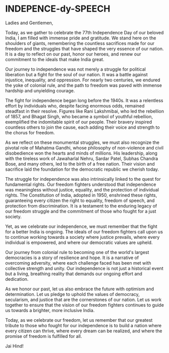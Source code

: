 # INDEPENCE-dy-SPEECH
Ladies and Gentlemen,

Today, as we gather to celebrate the 77th Independence Day of our beloved India, I am filled with immense pride and gratitude. We stand here on the shoulders of giants, remembering the countless sacrifices made for our freedom and the struggles that have shaped the very essence of our nation. It is a day to reflect on our past, honor our heroes, and renew our commitment to the ideals that make India great.

Our journey to independence was not merely a struggle for political liberation but a fight for the soul of our nation. It was a battle against injustice, inequality, and oppression. For nearly two centuries, we endured the yoke of colonial rule, and the path to freedom was paved with immense hardship and unyielding courage.

The fight for independence began long before the 1940s. It was a relentless effort by individuals who, despite facing enormous odds, remained steadfast in their resolve. Figures like Rani Lakshmibai, who led the rebellion of 1857, and Bhagat Singh, who became a symbol of youthful rebellion, exemplified the indomitable spirit of our people. Their bravery inspired countless others to join the cause, each adding their voice and strength to the chorus for freedom.

As we reflect on these monumental struggles, we must also recognize the pivotal role of Mahatma Gandhi, whose philosophy of non-violence and civil disobedience won the hearts and minds of millions. His leadership, along with the tireless work of Jawaharlal Nehru, Sardar Patel, Subhas Chandra Bose, and many others, led to the birth of a free nation. Their vision and sacrifice laid the foundation for the democratic republic we cherish today.

The struggle for independence was also intrinsically linked to the quest for fundamental rights. Our freedom fighters understood that independence was meaningless without justice, equality, and the protection of individual rights. The Constitution of India, adopted in 1950, enshrined these rights, guaranteeing every citizen the right to equality, freedom of speech, and protection from discrimination. It is a testament to the enduring legacy of our freedom struggle and the commitment of those who fought for a just society.

Yet, as we celebrate our independence, we must remember that the fight for a better India is ongoing. The ideals of our freedom fighters call upon us to continue working towards a society where justice prevails, where every individual is empowered, and where our democratic values are upheld.

Our journey from colonial rule to becoming one of the world's largest democracies is a story of resilience and hope. It is a narrative of overcoming adversity, where each challenge faced has been met with collective strength and unity. Our independence is not just a historical event but a living, breathing reality that demands our ongoing effort and dedication.

As we honor our past, let us also embrace the future with optimism and determination. Let us pledge to uphold the values of democracy, secularism, and justice that are the cornerstones of our nation. Let us work together to ensure that the vision of our freedom fighters continues to guide us towards a brighter, more inclusive India.

Today, as we celebrate our freedom, let us remember that our greatest tribute to those who fought for our independence is to build a nation where every citizen can thrive, where every dream can be realized, and where the promise of freedom is fulfilled for all.

Jai Hind!
